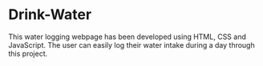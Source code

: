 # Drink-Water
This water logging webpage has been developed using HTML, CSS and JavaScript. The user can easily log their water intake during a day through this project.
